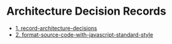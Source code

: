 # Architecture Decision Records

* [1. record-architecture-decisions](0001-record-architecture-decisions.md)
* [2. format-source-code-with-javascript-standard-style](0002-format-source-code-with-javascript-standard-style.md)